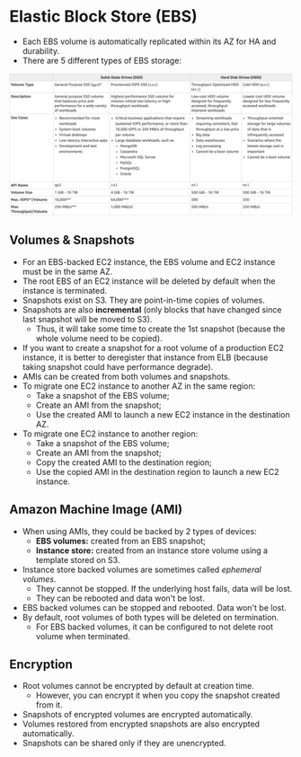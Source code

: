 # Elastic Block Store (EBS)

- Each EBS volume is automatically replicated within its AZ for HA and durability.
- There are 5 different types of EBS storage:

![EBS Types](../img/ebs_types.png)

## Volumes & Snapshots

- For an EBS-backed EC2 instance, the EBS volume and EC2 instance must be in the same AZ.
- The root EBS of an EC2 instance will be deleted by default when the instance is terminated.
- Snapshots exist on S3. They are point-in-time copies of volumes.
- Snapshots are also **incremental** (only blocks that have changed since last snapshot will be moved to S3).
    - Thus, it will take some time to create the 1st snapshot (because the whole volume need to be copied).
- If you want to create a snapshot for a root volume of a production EC2 instance, it is better to deregister that instance from ELB (because taking snapshot could have performance degrade).
- AMIs can be created from both volumes and snapshots.
- To migrate one EC2 instance to another AZ in the same region:
    - Take a snapshot of the EBS volume;
    - Create an AMI from the snapshot;
    - Use the created AMI to launch a new EC2 instance in the destination AZ.
- To migrate one EC2 instance to another region:
    - Take a snapshot of the EBS volume;
    - Create an AMI from the snapshot;
    - Copy the created AMI to the destination region;
    - Use the copied AMI in the destination region to launch a new EC2 instance.

## Amazon Machine Image (AMI)

- When using AMIs, they could be backed by 2 types of devices:
    - **EBS volumes:** created from an EBS snapshot;
    - **Instance store:** created from an instance store volume using a template stored on S3.
- Instance store backed volumes are sometimes called _ephemeral volumes_.
    - They cannot be stopped. If the underlying host fails, data will be lost.
    - They can be rebooted and data won't be lost.
- EBS backed volumes can be stopped and rebooted. Data won't be lost.
- By default, root volumes of both types will be deleted on termination.
    - For EBS backed volumes, it can be configured to not delete root volume when terminated.

## Encryption

- Root volumes cannot be encrypted by default at creation time.
    - However, you can encrypt it when you copy the snapshot created from it.
- Snapshots of encrypted volumes are encrypted automatically.
- Volumes restored from encrypted snapshots are also encrypted automatically.
- Snapshots can be shared only if they are unencrypted.
